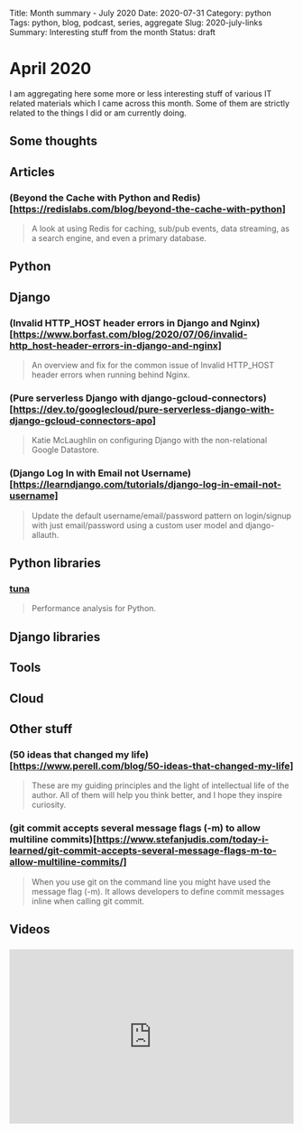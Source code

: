 Title: Month summary - July 2020
Date: 2020-07-31
Category: python
Tags: python, blog, podcast, series, aggregate
Slug: 2020-july-links
Summary: Interesting stuff from the month
Status: draft


# April 2020

I am aggregating here some more or less interesting stuff of various IT related materials which I came across this month.
Some of them are strictly related to the things I did or am currently doing.


## Some thoughts

## Articles

### (Beyond the Cache with Python and Redis)[https://redislabs.com/blog/beyond-the-cache-with-python]

> A look at using Redis for caching, sub/pub events, data streaming, as a search engine, and even a primary database.


## Python

## Django

### (Invalid HTTP_HOST header errors in Django and Nginx)[https://www.borfast.com/blog/2020/07/06/invalid-http_host-header-errors-in-django-and-nginx]

> An overview and fix for the common issue of Invalid HTTP_HOST header errors when running behind Nginx.


### (Pure serverless Django with django-gcloud-connectors)[https://dev.to/googlecloud/pure-serverless-django-with-django-gcloud-connectors-apo]

> Katie McLaughlin on configuring Django with the non-relational Google Datastore.

### (Django Log In with Email not Username)[https://learndjango.com/tutorials/django-log-in-email-not-username]

> Update the default username/email/password pattern on login/signup with just email/password using a custom user model and django-allauth.


## Python libraries

### [tuna](https://github.com/nschloe/tuna)

> Performance analysis for Python.

## Django libraries

## Tools

## Cloud

## Other stuff

### (50 ideas that changed my life)[https://www.perell.com/blog/50-ideas-that-changed-my-life]

> These are my guiding principles and the light of intellectual life of the author. All of them will help you think better, and I hope they inspire curiosity. 

### (git commit accepts several message flags (-m) to allow multiline commits)[https://www.stefanjudis.com/today-i-learned/git-commit-accepts-several-message-flags-m-to-allow-multiline-commits/]

> When you use git on the command line you might have used the message flag (-m). It allows developers to define commit messages inline when calling git commit. 

## Videos

### [](https://www.youtube.com/watch?v=VIDEO_ID)
<div class="videoWrapper" style="height:0; padding-bottom:56.25%; padding-top:25px; position:relative" height="0">
    <iframe style="position:absolute; top:0; width:100%" height="100%" width="100%"' src="https://www.youtube.com/embed/VIDEO_ID" frameborder="0" allow="accelerometer; autoplay; encrypted-media; gyroscope; picture-in-picture" allowfullscreen></iframe>
</div>


